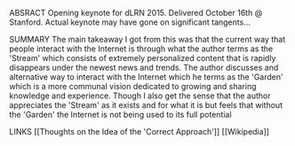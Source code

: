 ABSRACT
Opening keynote for dLRN 2015. Delivered October 16th @ Stanford. Actual keynote may have gone on significant tangents…

SUMMARY
The main takeaway I got from this was that the current way that people interact with the Internet is through what the author terms as the 'Stream' which consists of extremely personalized content that is rapidly disappears under the newest news and trends. The author discusses and alternative way to interact with the Internet which he terms as the 'Garden' which is a more communal vision dedicated to growing and sharing knowledge and experience. Though I also get the sense that the author appreciates the 'Stream' as it exists and for what it is but feels that without the 'Garden' the Internet is not being used to its full potential

LINKS
[[Thoughts on the Idea of the 'Correct Approach']]
[[Wikipedia]]